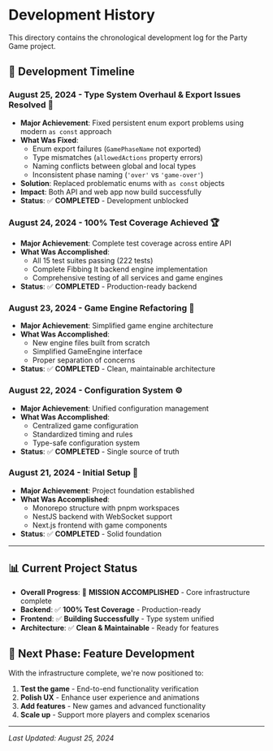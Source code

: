 # Development History

This directory contains the chronological development log for the Party Game project.

## **📅 Development Timeline**

### **August 25, 2024 - Type System Overhaul & Export Issues Resolved** 🎯
- **Major Achievement**: Fixed persistent enum export problems using modern `as const` approach
- **What Was Fixed**: 
  - Enum export failures (`GamePhaseName` not exported)
  - Type mismatches (`allowedActions` property errors)
  - Naming conflicts between global and local types
  - Inconsistent phase naming (`'over'` vs `'game-over'`)
- **Solution**: Replaced problematic enums with `as const` objects
- **Impact**: Both API and web app now build successfully
- **Status**: ✅ **COMPLETED** - Development unblocked

### **August 24, 2024 - 100% Test Coverage Achieved** 🏆
- **Major Achievement**: Complete test coverage across entire API
- **What Was Accomplished**: 
  - All 15 test suites passing (222 tests)
  - Complete Fibbing It backend engine implementation
  - Comprehensive testing of all services and game engines
- **Status**: ✅ **COMPLETED** - Production-ready backend

### **August 23, 2024 - Game Engine Refactoring** 🔧
- **Major Achievement**: Simplified game engine architecture
- **What Was Accomplished**: 
  - New engine files built from scratch
  - Simplified GameEngine interface
  - Proper separation of concerns
- **Status**: ✅ **COMPLETED** - Clean, maintainable architecture

### **August 22, 2024 - Configuration System** ⚙️
- **Major Achievement**: Unified configuration management
- **What Was Accomplished**: 
  - Centralized game configuration
  - Standardized timing and rules
  - Type-safe configuration system
- **Status**: ✅ **COMPLETED** - Single source of truth

### **August 21, 2024 - Initial Setup** 🚀
- **Major Achievement**: Project foundation established
- **What Was Accomplished**: 
  - Monorepo structure with pnpm workspaces
  - NestJS backend with WebSocket support
  - Next.js frontend with game components
- **Status**: ✅ **COMPLETED** - Solid foundation

---

## **📊 Current Project Status**

- **Overall Progress**: 🎯 **MISSION ACCOMPLISHED** - Core infrastructure complete
- **Backend**: ✅ **100% Test Coverage** - Production-ready
- **Frontend**: ✅ **Building Successfully** - Type system unified
- **Architecture**: ✅ **Clean & Maintainable** - Ready for features

## **🎯 Next Phase: Feature Development**

With the infrastructure complete, we're now positioned to:
1. **Test the game** - End-to-end functionality verification
2. **Polish UX** - Enhance user experience and animations
3. **Add features** - New games and advanced functionality
4. **Scale up** - Support more players and complex scenarios

---

*Last Updated: August 25, 2024*
